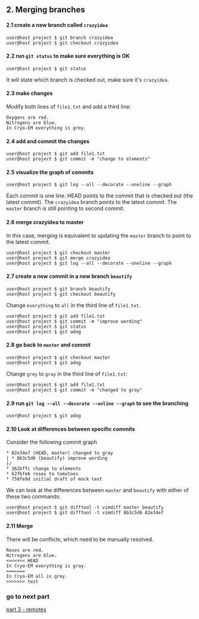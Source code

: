 ## 2. Merging branches

#### 2.1 create a new branch called `crazyidea`

```console
user@host project $ git branch crazyidea
user@host project $ git checkout crazyidea
```

#### 2.2 run `git status` to make sure everything is OK
```console
user@host project $ git status
```
It will state which branch is checked out, make sure it's `crazyidea`.

#### 2.3 make changes

Modify both lines of `file1.txt` and add a third line:
```
Oxygens are red.
Nitrogens are blue.
In Cryo-EM everything is grey.
```

#### 2.4 add and commit the changes
```console
user@host project $ git add file1.txt
user@host project $ git commit -m "change to elements"
```

#### 2.5 visualize the graph of commits
```console
user@host project $ git log --all --decorate --oneline --graph
```
Each commit is one line.
HEAD points to the commit that is checked out (the latest commit).
The `crazyidea` branch points to the latest commit.
The `master` branch is still pointing to second commit.

#### 2.6 merge crazyidea to master

In this case, merging is equivalent to updating the `master` branch to point to the latest commit.

```console
user@host project $ git checkout master
user@host project $ git merge crazyidea
user@host project $ git log --all --decorate --oneline --graph
```

#### 2.7 create a new commit in a new branch `beautify`

```console
user@host project $ git branch beautify
user@host project $ git checkout beautify
```

Change `everything` to `all` in the third line of `file1.txt`.

```console
user@host project $ git add file1.txt
user@host project $ git commit -m "improve wording"
user@host project $ git status
user@host project $ git adog
```

#### 2.8 go back to `master` and commit

```console
user@host project $ git checkout master
user@host project $ git adog
```

Change `grey` to `gray` in the third line of `file1.txt`:

```console
user@host project $ git add file1.txt
user@host project $ git commit -m "changed to gray"
```

#### 2.9 run `git log --all --decorate --online --graph` to see the branching

```console
user@host project $ git adog
```

#### 2.10 Look at differences between specific commits

Consider the following commit graph
```
* 82e34e7 (HEAD, master) changed to gray
| * 8b3c5d6 (beautify) improve wording
|/  
* 362bffc change to elements
* 62fbfe6 roses to tomatoes
* 758fe9d initial draft of mock text
```

We can look at the differences between `master` and `beautify` with either of these two commands:

```console
user@host project $ git difftool -t vimdiff master beautify
user@host project $ git difftool -t vimdiff 8b3c5d6 82e34e7
```

#### 2.11 Merge
There will be conflicts, which need to be manually resolved.

```
Roses are red.
Nitrogens are blue.
<<<<<<< HEAD
In Cryo-EM everything is gray.
=======
In Cryo-EM all is grey.
>>>>>>> test
```

### go to next part
[part 3 - remotes](part-3-remotes.md)

